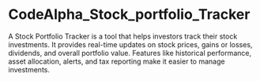 # CodeAlpha_Stock_portfolio_Tracker
A Stock Portfolio Tracker is a tool that helps investors track their stock investments. It provides real-time updates on stock prices, gains or losses, dividends, and overall portfolio value. Features like historical performance, asset allocation, alerts, and tax reporting make it easier to manage investments.
